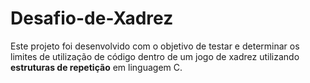 # Desafio-de-Xadrez
Este projeto foi desenvolvido com o objetivo de testar e determinar os limites de utilização de código dentro de um jogo de xadrez utilizando **estruturas de repetição** em linguagem C.
